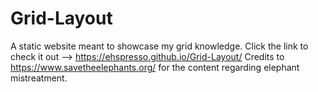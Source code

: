 # Grid-Layout
A static website meant to showcase my grid knowledge.
Click the link to check it out --> https://ehspresso.github.io/Grid-Layout/
Credits to https://www.savetheelephants.org/ for the content regarding elephant mistreatment.

